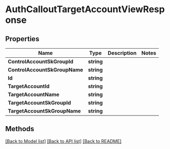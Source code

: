 # AuthCalloutTargetAccountViewResponse

## Properties

Name | Type | Description | Notes
------------ | ------------- | ------------- | -------------
**ControlAccountSkGroupId** | **string** |  | 
**ControlAccountSkGroupName** | **string** |  | 
**Id** | **string** |  | 
**TargetAccountId** | **string** |  | 
**TargetAccountName** | **string** |  | 
**TargetAccountSkGroupId** | **string** |  | 
**TargetAccountSkGroupName** | **string** |  | 

## Methods


[[Back to Model list]](../README.md#documentation-for-models) [[Back to API list]](../README.md#documentation-for-api-endpoints) [[Back to README]](../README.md)


